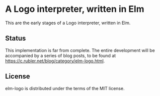 # A Logo interpreter, written in Elm

This are the early stages of a Logo interpreter, written in Elm.

## Status

This implementation is far from complete. The entire development will be
accompanied by a series of blog posts, to be found at
https://c.rubler.net/blog/category/elm-logo.html.

## License

elm-logo is distributed under the terms of the MIT license.
